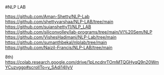 #NLP LAB

https://github.com/Aman-Shetty/NLP-Lab
https://github.com/shettyvarshaa/NLP-LAB/tree/main
https://github.com/sujanshetty11/NLP_LAB
https://github.com/siliconvolley/lab-programs/tree/main/VI%20Sem/NLP
https://github.com/VishesHadimani/NLP-Lab/tree/main
https://github.com/sumanthbekal/nlplab/tree/main
https://github.com/Naizil-Francis/NLP-LAB/tree/main


8th)
https://colab.research.google.com/drive/1pLncdnrTOmMTQGHyqQ9n20WmYCuzvggo#scrollTo=y_SAdi14IlyV
